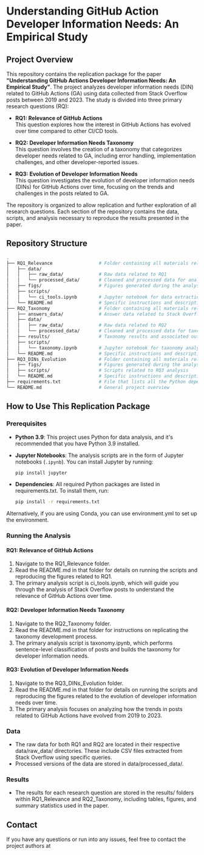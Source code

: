 # Understanding GitHub Action Developer Information Needs: An Empirical Study

## Project Overview

This repository contains the replication package for the paper **"Understanding GitHub Actions Developer Information Needs: An Empirical Study"**. The project analyzes developer information needs (DIN) related to GitHub Actions (GA) using data collected from Stack Overflow posts between 2019 and 2023. The study is divided into three primary research questions (RQ):

- **RQ1: Relevance of GitHub Actions**  
  This question explores how the interest in GitHub Actions has evolved over time compared to other CI/CD tools.
  
- **RQ2: Developer Information Needs Taxonomy**  
  This question involves the creation of a taxonomy that categorizes developer needs related to GA, including error handling, implementation challenges, and other developer-reported issues.

- **RQ3: Evolution of Developer Information Needs**  
  This question investigates the evolution of developer information needs (DINs) for GitHub Actions over time, focusing on the trends and challenges in the posts related to GA.

The repository is organized to allow replication and further exploration of all research questions. Each section of the repository contains the data, scripts, and analysis necessary to reproduce the results presented in the paper.

## Repository Structure

```bash
.
├── RQ1_Relevance                 # Folder containing all materials related to RQ1
│   ├── data/
│   │   ├── raw_data/             # Raw data related to RQ1
│   │   └── processed_data/       # Cleaned and processed data for analysis
│   ├── figs/                     # Figures generated during the analysis
│   ├── scripts/
│   │   └── ci_tools.ipynb        # Jupyter notebook for data extraction and analysis for RQ1
│   └── README.md                 # Specific instructions and description for RQ1
├── RQ2_Taxonomy                  # Folder containing all materials related to RQ2
│   ├── answers_data/             # Answer data related to Stack Overflow posts
│   ├── data/
│   │   ├── raw_data/             # Raw data related to RQ2
│   │   └── processed_data/       # Cleaned and processed data for taxonomy creation
│   ├── results/                  # Taxonomy results and associated outputs
│   ├── scripts/
│   │   └── taxonomy.ipynb        # Jupyter notebook for taxonomy analysis
│   └── README.md                 # Specific instructions and description for RQ2
├── RQ3_DINs_Evolution            # Folder containing all materials related to RQ3
│   ├── figs/                     # Figures generated during the analysis
│   ├── scripts/                  # Scripts related to RQ3 analysis
│   └── README.md                 # Specific instructions and description for RQ3
├── requirements.txt              # File that lists all the Python dependencies for the project
└── README.md                     # General project overview

```

## How to Use This Replication Package

### Prerequisites
- **Python 3.9**: This project uses Python for data analysis, and it's recommended that you have Python 3.9 installed.

- **Jupyter Notebooks**: The analysis scripts are in the form of Jupyter notebooks (`.ipynb`). You can install Jupyter by running:
  ```bash
  pip install jupyter
  ```

- **Dependencies**: All required Python packages are listed in requirements.txt. To install them, run:

    ```bash
    pip install -r requirements.txt
    ```

Alternatively, if you are using Conda, you can use environment.yml to set up the environment.

### Running the Analysis

#### RQ1: Relevance of GitHub Actions

1. Navigate to the RQ1_Relevance folder.
2. Read the README.md in that folder for details on running the scripts and reproducing the figures related to RQ1.
3. The primary analysis script is ci_tools.ipynb, which will guide you through the analysis of Stack Overflow posts to understand the relevance of GitHub Actions over time.

#### RQ2: Developer Information Needs Taxonomy

1. Navigate to the RQ2_Taxonomy folder.
2. Read the README.md in that folder for instructions on replicating the taxonomy development process.
3. The primary analysis script is taxonomy.ipynb, which performs sentence-level classification of posts and builds the taxonomy for developer information needs.

#### RQ3: Evolution of Developer Information Needs

1. Navigate to the RQ3_DINs_Evolution folder.
2. Read the README.md in that folder for details on running the scripts and reproducing the figures related to the evolution of developer information needs over time.
3. The primary analysis focuses on analyzing how the trends in posts related to GitHub Actions have evolved from 2019 to 2023.

### Data

- The raw data for both RQ1 and RQ2 are located in their respective data/raw_data/ directories. These include CSV files extracted from Stack Overflow using specific queries.
- Processed versions of the data are stored in data/processed_data/.

### Results

- The results for each research question are stored in the results/ folders within RQ1_Relevance and RQ2_Taxonomy, including tables, figures, and summary statistics used in the paper.

## Contact
If you have any questions or run into any issues, feel free to contact the project authors at